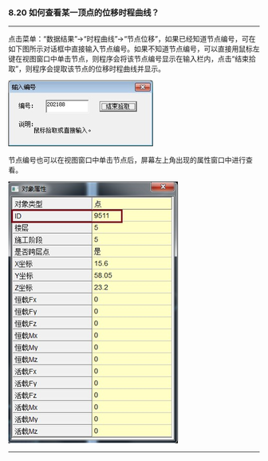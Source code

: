 ﻿### 8.20  如何查看某一顶点的位移时程曲线？
---

点击菜单：“数据结果”→“时程曲线”→“节点位移”，如果已经知道节点编号，可在如下图所示对话框中直接输入节点编号。如果不知道节点编号，可以直接用鼠标左键在视图窗口中单击节点，则程序会将该节点编号显示在输入栏内，点击“结束拾取”，则程序会提取该节点的位移时程曲线并显示。

![](.\image\8.20-1.jpg)

节点编号也可以在视图窗口中单击节点后，屏幕左上角出现的属性窗口中进行查看。

![](.\image\8.20-2.jpg)

---
